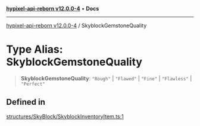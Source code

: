 [**hypixel-api-reborn v12.0.0-4**](../README.md) • **Docs**

***

[hypixel-api-reborn v12.0.0-4](../globals.md) / SkyblockGemstoneQuality

# Type Alias: SkyblockGemstoneQuality

> **SkyblockGemstoneQuality**: `"Rough"` \| `"Flawed"` \| `"Fine"` \| `"Flawless"` \| `"Perfect"`

## Defined in

[structures/SkyBlock/SkyblockInventoryItem.ts:1](https://github.com/Kathund/REBORN-docs-TEST/blob/1c14a4fa83649d1c26475bdd62d394bf5095b016/src/structures/SkyBlock/SkyblockInventoryItem.ts#L1)

